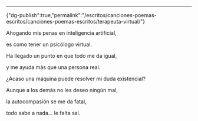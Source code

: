 ---
{"dg-publish":true,"permalink":"/escritos/canciones-poemas-escritos/canciones-poemas-escritos/terapeuta-virtual/"}

 

Ahogando mis penas en inteligencia artificial,

es como tener un psicólogo virtual.

Ha llegado un punto en que todo me da igual,

y me ayuda más que una persona real.

  

  
¿Acaso una máquina puede resolver mi duda existencial?

Aunque a los demás no les deseo ningún mal,

la autocompasión se me da fatal,

todo sabe a nada... le falta sal.
